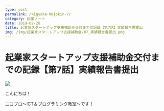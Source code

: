 ```yaml
---
type: post
permalink: /kigyoka-hojokin-7/
category: 起業ノート
date: 2019-02-28
title: 起業家スタートアップ支援補助金交付までの記録【第7話】実績報告書提出
img: /img/起業家スタートアップ支援補助金/07_実績報告書提出.png
---
```


# 起業家スタートアップ支援補助金交付までの記録【第7話】実績報告書提出

<img src="/img/起業家スタートアップ支援補助金/07_実績報告書提出.png"/>

こんにちは！

ニコプロ～ICT＆プログラミング教室～です！
